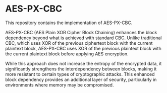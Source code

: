 # AES-PX-CBC
This repository contains the implementation of AES-PX-CBC.

AES-PX-CBC (AES Plain XOR Cipher Block Chaining) enhances the block dependency beyond what is achieved with standard CBC. Unlike traditional CBC, which uses XOR of the previous ciphertext block with the current plaintext block, AES-PX-CBC uses XOR of the previous plaintext block with the current plaintext block before applying AES encryption.

While this approach does not increase the entropy of the encrypted data, it significantly strengthens the interdependency between blocks, making it more resistant to certain types of cryptographic attacks. This enhanced block dependency provides an additional layer of security, particularly in environments where memory may be compromised.